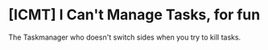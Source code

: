 # [ICMT] I Can't Manage Tasks, for fun
The Taskmanager who doesn't switch sides when you try to kill tasks.
